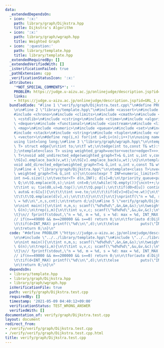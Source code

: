 ```yaml
---
data:
  _extendedDependsOn:
  - icon: ':x:'
    path: library/graph/Dijkstra.hpp
    title: Dijkstra's Algorithm
  - icon: ':x:'
    path: library/graph/wgraph.hpp
    title: Weighted Graph
  - icon: ':question:'
    path: library/template.hpp
    title: library/template.hpp
  _extendedRequiredBy: []
  _extendedVerifiedWith: []
  _isVerificationFailed: true
  _pathExtension: cpp
  _verificationStatusIcon: ':x:'
  attributes:
    '*NOT_SPECIAL_COMMENTS*': ''
    PROBLEM: https://judge.u-aizu.ac.jp/onlinejudge/description.jsp?id=GRL_1_A
    links:
    - https://judge.u-aizu.ac.jp/onlinejudge/description.jsp?id=GRL_1_A
  bundledCode: "#line 1 \"verify/graph/Dijkstra.test.cpp\"\n#define PROBLEM \"https://judge.u-aizu.ac.jp/onlinejudge/description.jsp?id=GRL_1_A\"\
    \n\n#line 2 \"library/template.hpp\"\n#include <cassert>\n#include <cctype>\n\
    #include <chrono>\n#include <climits>\n#include <cmath>\n#include <cstdio>\n#include\
    \ <cstdlib>\n#include <cstring>\n#include <ctime>\n#include <algorithm>\n#include\
    \ <deque>\n#include <functional>\n#include <iostream>\n#include <limits>\n#include\
    \ <map>\n#include <numeric>\n#include <queue>\n#include <set>\n#include <sstream>\n\
    #include <stack>\n#include <string>\n#include <tuple>\n#include <utility>\n#include\
    \ <vector>\n\n#define rep(i,n) for(int i=0;i<(n);i++)\n\nusing namespace std;\n\
    using lint=long long;\n#line 3 \"library/graph/wgraph.hpp\"\n\ntemplate<class\
    \ T> struct edge{\n\tint to;\n\tT wt;\n\tedge(int to,const T& wt):to(to),wt(wt){}\n\
    };\ntemplate<class T> using weighted_graph=vector<vector<edge<T>>>;\n\ntemplate<class\
    \ T>\nvoid add_undirected_edge(weighted_graph<T>& G,int u,int v,const T& wt){\n\
    \tG[u].emplace_back(v,wt);\n\tG[v].emplace_back(u,wt);\n}\n\ntemplate<class T>\n\
    void add_directed_edge(weighted_graph<T>& G,int u,int v,const T& wt){\n\tG[u].emplace_back(v,wt);\n\
    }\n#line 4 \"library/graph/Dijkstra.hpp\"\n\ntemplate<class T>\nvector<T> Dijkstra(const\
    \ weighted_graph<T>& G,int s){\n\tconstexpr T INF=numeric_limits<T>::max();\n\t\
    int n=G.size();\n\tvector<T> d(n,INF); d[s]=0;\n\tpriority_queue<pair<T,int>,vector<pair<T,int>>,greater<>>\
    \ Q;\n\tQ.emplace(0,s);\nint cnt=0;\n\twhile(!Q.empty()){\ncnt++;\n\t\tT d0;\n\
    \t\tint u; tie(d0,u)=Q.top();\n\t\tQ.pop();\n\t\tif(d0>d[u]) continue;\n\t\tfor(const\
    \ auto& e:G[u]){\n\t\t\tint v=e.to;\n\t\t\tif(d[v]>d[u]+e.wt){\n\t\t\t\td[v]=d[u]+e.wt;\n\
    \t\t\t\tQ.emplace(d[v],v);\n\t\t\t}\n\t\t}\n\t}\nprintf(\"n = %d, s = %d: cnt\
    \ = %d\\n\",n,s,cnt);\n\treturn d;\n}\n#line 5 \"verify/graph/Dijkstra.test.cpp\"\
    \n\nint main(){\n\tint n,m,s; scanf(\"%d%d%d\",&n,&m,&s);\n\tweighted_graph<int>\
    \ G(n);\n\trep(i,m){\n\t\tint u,v,c; scanf(\"%d%d%d\",&u,&v,&c);\n\t\tadd_directed_edge(G,u,v,c);\n\
    \t}\n// fprintf(stdout,\"n = %d, m = %d, s = %d: max = %d, INT_MAX = %d\\n\",n,m,s,numeric_limits<int>::max(),INT_MAX);\n\
    // if(n==49000 && m==200000 && s==0) return 0;\n\n\tfor(auto d:Dijkstra(G,s)){\n\
    \t\tif(d<INT_MAX) printf(\"%d\\n\",d);\n\t\telse          puts(\"INF\");\n\t}\n\
    \n\treturn 0;\n}\n"
  code: "#define PROBLEM \"https://judge.u-aizu.ac.jp/onlinejudge/description.jsp?id=GRL_1_A\"\
    \n\n#include \"../../library/template.hpp\"\n#include \"../../library/graph/Dijkstra.hpp\"\
    \n\nint main(){\n\tint n,m,s; scanf(\"%d%d%d\",&n,&m,&s);\n\tweighted_graph<int>\
    \ G(n);\n\trep(i,m){\n\t\tint u,v,c; scanf(\"%d%d%d\",&u,&v,&c);\n\t\tadd_directed_edge(G,u,v,c);\n\
    \t}\n// fprintf(stdout,\"n = %d, m = %d, s = %d: max = %d, INT_MAX = %d\\n\",n,m,s,numeric_limits<int>::max(),INT_MAX);\n\
    // if(n==49000 && m==200000 && s==0) return 0;\n\n\tfor(auto d:Dijkstra(G,s)){\n\
    \t\tif(d<INT_MAX) printf(\"%d\\n\",d);\n\t\telse          puts(\"INF\");\n\t}\n\
    \n\treturn 0;\n}\n"
  dependsOn:
  - library/template.hpp
  - library/graph/Dijkstra.hpp
  - library/graph/wgraph.hpp
  isVerificationFile: true
  path: verify/graph/Dijkstra.test.cpp
  requiredBy: []
  timestamp: '2021-05-09 04:40:12+09:00'
  verificationStatus: TEST_WRONG_ANSWER
  verifiedWith: []
documentation_of: verify/graph/Dijkstra.test.cpp
layout: document
redirect_from:
- /verify/verify/graph/Dijkstra.test.cpp
- /verify/verify/graph/Dijkstra.test.cpp.html
title: verify/graph/Dijkstra.test.cpp
---
```

